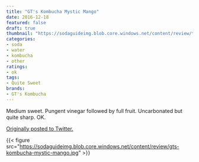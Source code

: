 ```yaml
---
title: "GT's Kombucha Mystic Mango"
date: 2016-12-18
featured: false
draft: true
thumbnail: "https://sodaguideimg.blob.core.windows.net/content/review/thumbs/gts-kombucha-mystic-mango.jpg"
categories:
- soda
- water
- kombucha
- other
ratings:
- ok
tags:
- Quite Sweet
brands:
- GT's Kombucha
---
```


Medium sweet. Pungent vinegar followed by full fruit. Uncarbonated but quite sharp. OK.

[Originally posted to Twitter.](https://twitter.com/Cavorter/status/810687411101507584)

{{< figure src="https://sodaguideimg.blob.core.windows.net/content/review/gts-kombucha-mystic-mango.jpg" >}}

